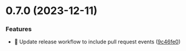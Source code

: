 # 0.7.0 (2023-12-11)


### Features

* :bookmark: Update release workflow to include pull request events ([9c46fe0](https://github.com/ConsDotPy/yalemi-api/commit/9c46fe024527d95b79e6aae65fd2522a6dea7f11))



